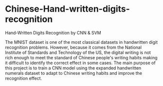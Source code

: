 # Chinese-Hand-written-digits-recognition
Hand-Written Digits Recognition by CNN & SVM

The MNIST dataset is one of the most classical datasets in handwritten digit recognition problems. However, because it comes from the National Institute of Standards and Technology of the US, the digital writing is not rich enough to meet the standard of Chinese people's writing habits making it difficult to identify the correct effect in some cases. The main purpose of this project is to train a CNN model using the expanded handwritten numerals dataset to adapt to Chinese writing habits and improve the recognition effect.
